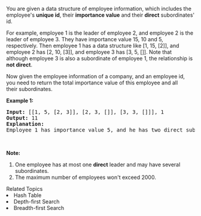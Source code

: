 <p>You are given a data structure of employee information, which includes the employee&#39;s <b>unique id</b>, their&nbsp;<b>importance value</b> and their&nbsp;<b>direct</b> subordinates&#39; id.</p>

<p>For example, employee 1 is the leader of employee 2, and employee 2 is the leader of employee 3. They have importance value 15, 10 and 5, respectively. Then employee 1 has a data structure like [1, 15, [2]], and employee 2 has [2, 10, [3]], and employee 3 has [3, 5, []]. Note that although employee 3 is also a subordinate of employee 1, the relationship is <b>not direct</b>.</p>

<p>Now given the employee information of a company, and an employee id, you need to return the total importance value of this employee and all their&nbsp;subordinates.</p>

<p><b>Example 1:</b></p>

<pre>
<b>Input:</b> [[1, 5, [2, 3]], [2, 3, []], [3, 3, []]], 1
<b>Output:</b> 11
<b>Explanation:</b>
Employee 1 has importance value 5, and he has two direct subordinates: employee 2 and employee 3. They both have importance value 3. So the total importance value of employee 1 is 5 + 3 + 3 = 11.
</pre>

<p>&nbsp;</p>

<p><b>Note:</b></p>

<ol>
	<li>One employee has at most one <b>direct</b> leader and may have several subordinates.</li>
	<li>The maximum number of employees won&#39;t exceed 2000.</li>
</ol>
<div><div>Related Topics</div><div><li>Hash Table</li><li>Depth-first Search</li><li>Breadth-first Search</li></div></div>